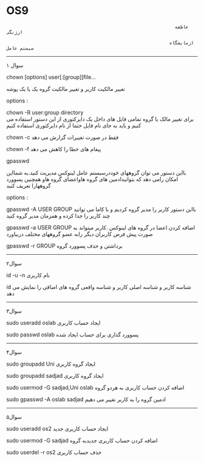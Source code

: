 # OS9

                                                                  عاطفه ارژنگی
                                                                  
                                                                ازمایشگاه سیستم عامل
                                                                
 _______________________________________________________________________________________________________________________________________________________________________________
 سوال ۱
 
 chown [options] user[:[group]]file...
 
 تغییر مالکیت کاربر و تغییر مالکیت گروه یک یا یک پوشه 
 
 options :
 
 chown -R user:group directory                  
                         برای تغییر مالک یا گروه تمامی فایل های داخل یک دایرکتوری از این دستور استفاده می کنیم و باید به جای نام فایل حتما از نام دایرکتوری استفاده کنیم 
  
  chown -c
            فقط در صورت تغییرات گزارش می دهد 
            
  chown -f
           پیغام های خطا را کاهش می دهد
           
  gpasswd 
  
  بااین دستور می توان گروههای خوددرسیستم عامل لینوکس مدیریت کنید.به شمااین امکان رامی دهد که بتوانیدادمین های گروه هاواعضای گروه هاو همچنین پسوورد گروههارا تعریف کنید
  
  options :
  
  gpasswd -A USER GROUP
                            بااین دستور کاربر را مدیر گروه کردیم و با کاما می توانید چند کاربر را جدا کرده و همزمان مدیر گروه کنید 
                            
  gpasswd -a USER GROUP
                  اضافه کردن اعضا در گروه های لینوکس .کاربر میتواند به صورت پیش فرض کاربران دیگر رابه عضو گروههای مختلف دربیاورد 
                  
  gpasswd -r GROUP
                   برداشتن و حذف پسوورد گروه
                   
 _______________________________________________________________________________________________________________________________________________________________________________
 سوال۲
 
 id -u -n       نام کاربری
 
id              شناسه کاربر و شناسه اصلی کاربر و شناسه واقعی گروه های اضافی را نمایش می دهد
_______________________________________________________________________________________________________________________________________________________________________________
سوال۳

sudo useradd oslab     ایجاد حساب کاربری

sudo passwd oslab     پسوورد گذاری برای حساب ایجاد شده
_______________________________________________________________________________________________________________________________________________________________________________
سوال۴

sudo groupadd Uni       ایجاد گروه کاربری

sudo groupadd sadjad    ایجاد گروه کاربری

sudo usermod -G sadjad,Uni oslab     اضافه کردن حساب کاربری به هردو گروه

sudo gpasswd -A oslab sadjad         ادمین گروه را به کاربر تغییر می دهیم
_______________________________________________________________________________________________________________________________________________________________________________
سوال۵

sudo useradd os2              ایجاد حساب کاربری جدید

sudo usermod -G sadjad        اضافه کردن حساب کاربری جدیدبه گروه

sudo userdel -r os2          حذف حساب کاربری











